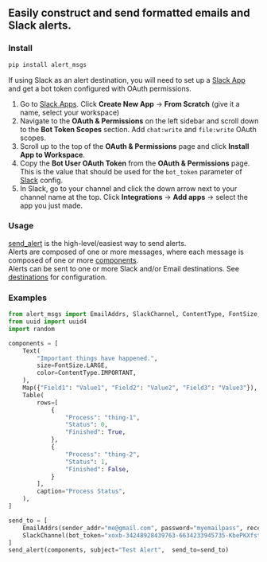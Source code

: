 ## Easily construct and send formatted emails and Slack alerts.

### Install
```bash
pip install alert_msgs
```

If using Slack as an alert destination, you will need to set up a [Slack App](https://api.slack.com/apps?new_app=1) and get a bot token configured with OAuth permissions.
1. Go to [Slack Apps](https://api.slack.com/apps?new_app=1). Click **Create New App** -> **From Scratch** (give it a name, select your workspace)
2. Navigate to the **OAuth & Permissions** on the left sidebar and scroll down to the **Bot Token Scopes** section. Add `chat:write` and `file:write` OAuth scopes.
3. Scroll up to the top of the **OAuth & Permissions** page and click **Install App to Workspace**.
4. Copy the **Bot User OAuth Token** from the **OAuth & Permissions** page. This is the value that should be used for the `bot_token` parameter of [Slack](./alert_msgs/config.py#L26) config.
5. In Slack, go to your channel and click the down arrow next to your channel name at the top. Click **Integrations** -> **Add apps** -> select the app you just made.

### Usage
[send_alert](./alert_msgs/alerts.py#L35) is the high-level/easiest way to send alerts.    
Alerts are composed of one or more messages, where each message is composed of one or more [components](./alert_msgs/components.py).   
Alerts can be sent to one or more Slack and/or Email destinations. See [destinations](./alert_msgs/destinations.py) for configuration.   


### Examples

```python
from alert_msgs import EmailAddrs, SlackChannel, ContentType, FontSize, Map, Text, Table, send_alert, send_slack_message, send_email
from uuid import uuid4
import random

components = [
    Text(
        "Important things have happened.",
        size=FontSize.LARGE,
        color=ContentType.IMPORTANT,
    ),
    Map({"Field1": "Value1", "Field2": "Value2", "Field3": "Value3"}),
    Table(
        rows=[
            {
                "Process": "thing-1",
                "Status": 0,
                "Finished": True,
            },
            {
                "Process": "thing-2",
                "Status": 1,
                "Finished": False,
            }
        ],
        caption="Process Status",
    ),
]

send_to = [
    EmailAddrs(sender_addr="me@gmail.com", password="myemailpass", receiver_addr=["someone@gmail.com","someone2@gmail.com"]), 
    SlackChannel(bot_token="xoxb-34248928439763-6634233945735-KbePKXfstIRv6YN2tW5UF8tS", channel="my-channel")
]
send_alert(components, subject="Test Alert",  send_to=send_to)
```
